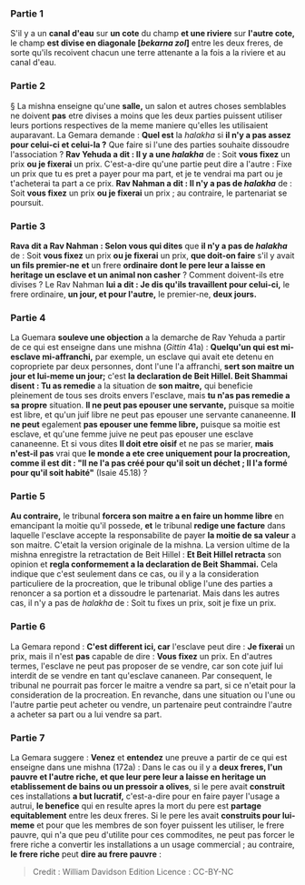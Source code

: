 
### Partie 1
S'il y a un <b>canal d'eau</b> sur <b>un cote</b> du champ <b>et une riviere</b> sur <b>l'autre cote,</b> le champ <b>est divise en diagonale [<i>bekarna zol</i>]</b> entre les deux freres, de sorte qu'ils recoivent chacun une terre attenante a la fois a la riviere et au canal d'eau.

### Partie 2
§ La mishna enseigne qu'une <b>salle,</b> un salon et autres choses semblables ne doivent <b>pas</b> etre divises a moins que les deux parties puissent utiliser leurs portions respectives de la meme maniere qu'elles les utilisaient auparavant. La Gemara demande : <b>Quel est</b> la <i>halakha</i> si <b>il n'y a pas assez pour celui-ci et celui-la ?</b> Que faire si l'une des parties souhaite dissoudre l'association ? <b>Rav Yehuda a dit : Il y a une <i>halakha</i></b> de : Soit <b>vous fixez</b> un prix <b>ou je fixerai</b> un prix. C'est-a-dire qu'une partie peut dire a l'autre : Fixe un prix que tu es pret a payer pour ma part, et je te vendrai ma part ou je t'acheterai ta part a ce prix. <b>Rav Nahman a dit : Il n'y a pas de <i>halakha</i></b> de : Soit <b>vous fixez</b> un prix <b>ou je fixerai</b> un prix ; au contraire, le partenariat se poursuit.

### Partie 3
<b>Rava dit a Rav Nahman : Selon vous qui dites</b> que <b>il n'y a pas de <i>halakha</i></b> de : Soit <b>vous fixez</b> un prix <b>ou je fixerai</b> un prix, <b>que doit-on faire</b> s'il y avait <b>un fils premier-ne</b> <b>et</b> un frere <b>ordinaire</b> <b>dont le pere leur a laisse en heritage un esclave et un animal non casher</b> ? Comment doivent-ils etre divises ? Le Rav Nahman <b>lui a dit : Je dis qu'ils travaillent pour celui-ci,</b> le frere ordinaire, <b>un jour, et pour l'autre,</b> le premier-ne, <b>deux jours.</b>

### Partie 4
La Guemara <b>souleve une objection</b> a la demarche de Rav Yehuda a partir de ce qui est enseigne dans une mishna (<i>Gittin</i> 41a) : <b>Quelqu'un qui est mi-esclave mi-affranchi,</b> par exemple, un esclave qui avait ete detenu en copropriete par deux personnes, dont l'une l'a affranchi, <b>sert son maitre un jour et lui-meme un jour;</b> c'est <b>la declaration de Beit Hillel. Beit Shammai disent : Tu as remedie</b> a la situation de <b>son maitre,</b> qui beneficie pleinement de tous ses droits envers l'esclave, mais <b>tu n'as pas remedie a sa propre</b> situation. <b>Il ne peut pas epouser une servante,</b> puisque sa moitie est libre, et qu'un juif libre ne peut pas epouser une servante cananeenne. <b>Il ne peut</b> egalement <b>pas epouser une femme libre,</b> puisque sa moitie est esclave, et qu'une femme juive ne peut pas epouser une esclave cananeenne. Et si vous dites <b>Il doit etre oisif</b> et ne pas se marier, <b>mais n'est-il pas</b> vrai que <b>le monde a ete cree uniquement pour la procreation, comme il est dit : "Il ne l'a pas créé pour qu'il soit un déchet ; Il l'a formé pour qu'il soit habité"</b> (Isaie 45.18) ?

### Partie 5
<b>Au contraire,</b> le tribunal <b>forcera son maitre a en faire un homme libre</b> en emancipant la moitie qu'il possede, <b>et</b> le tribunal <b>redige une facture</b> dans laquelle l'esclave accepte la responsabilite de payer <b>la moitie de sa valeur</b> a son maitre. C'etait la version originale de la mishna. La version ultime de la mishna enregistre la retractation de Beit Hillel : <b>Et Beit Hillel retracta</b> son opinion et <b>regla conformement a la declaration de Beit Shammai.</b> Cela indique que c'est seulement dans ce cas, ou il y a la consideration particuliere de la procreation, que le tribunal oblige l'une des parties a renoncer a sa portion et a dissoudre le partenariat. Mais dans les autres cas, il n'y a pas de <i>halakha</i> de : Soit tu fixes un prix, soit je fixe un prix.

### Partie 6
La Gemara repond : <b>C'est different ici, car</b> l'esclave peut dire : <b>Je fixerai</b> un prix, mais il n'est <b>pas</b> capable de dire : <b>Vous fixez</b> un prix. En d'autres termes, l'esclave ne peut pas proposer de se vendre, car son cote juif lui interdit de se vendre en tant qu'esclave cananeen. Par consequent, le tribunal ne pourrait pas forcer le maitre a vendre sa part, si ce n'etait pour la consideration de la procreation. En revanche, dans une situation ou l'une ou l'autre partie peut acheter ou vendre, un partenaire peut contraindre l'autre a acheter sa part ou a lui vendre sa part.

### Partie 7
La Gemara suggere : <b>Venez</b> et <b>entendez</b> une preuve a partir de ce qui est enseigne dans une mishna (172a) : Dans le cas ou il y a <b>deux freres, l'un pauvre et l'autre riche, et que leur pere leur a laisse en heritage un etablissement de bains ou un pressoir a olives</b>, si le pere avait <b>construit</b> ces installations <b>a but lucratif,</b> c'est-a-dire pour en faire payer l'usage a autrui, <b>le benefice</b> qui en resulte apres la mort du pere est <b>partage equitablement</b> entre les deux freres. Si le pere les avait <b>construits pour lui-meme</b> et pour que les membres de son foyer puissent les utiliser, le frere pauvre, qui n'a que peu d'utilite pour ces commodites, ne peut pas forcer le frere riche a convertir les installations a un usage commercial ; au contraire, <b>le frere riche</b> peut <b>dire au frere pauvre</b> :

>Credit : William Davidson Edition
>Licence : CC-BY-NC